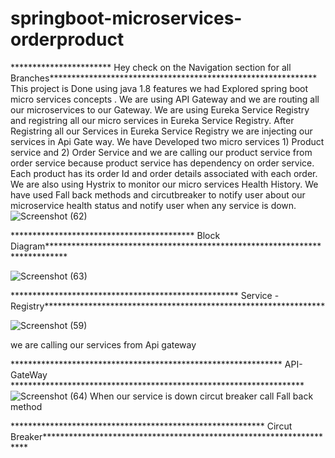 # springboot-microservices-orderproduct
 *********************** Hey check on the Navigation section for all Branches*************************************************************
This project is Done using java 1.8 features we had Explored spring boot micro services concepts .
We are using API Gateway and we are routing all our microservices to our Gateway.
We are using Eureka Service Registry and registring all our micro services in Eureka Service Registry.
After Registring all our Services in Eureka Service Registry we are injecting our services in Api Gate way.
We have Developed two micro services 1) Product service and 2) Order Service and we are calling our product service from order service because product service has dependency on order service. Each product has its order Id and order details associated with each order.
We are also using Hystrix to monitor our micro services Health History.
We have used Fall back methods and circutbreaker to notify user about our microservice health status and notify user when any service is down.
![Screenshot (62)](https://github.com/sivaganeshbathula70/springboot-microservices-orderproduct/assets/60910411/5f6d5b73-2641-4154-ac91-f83379e63c47)

****************************************** Block Diagram****************************************************************************

 ![Screenshot (63)](https://github.com/sivaganeshbathula70/springboot-microservices-orderproduct/assets/60910411/36c9b0fc-ad51-4021-aaa3-c3f66057ff1d)
 
 **************************************************** Service - Registry****************************************************************
 
![Screenshot (59)](https://github.com/sivaganeshbathula70/springboot-microservices-orderproduct/assets/60910411/acec7089-a3c7-4084-bcba-5636098c5770)

we are calling our services from Api gateway

************************************************************** API- GateWay *******************************************************************
![Screenshot (64)](https://github.com/sivaganeshbathula70/springboot-microservices-orderproduct/assets/60910411/3c57494a-7fa4-4781-bcf6-b1aef3932321)
When our service is down circut breaker call Fall back method

********************************************************** Circut Breaker********************************************************************







 
  
  


  
  
  
 
 
  
  
  
 
 
  
 
 
  
  
  
 
 
  
 
 
  
  
 







 
  
  
  
  
  
  
 
 
  
  
  
 
 
  
 
 
  
  
  
 
 
  
 
 
  
  
 



 
